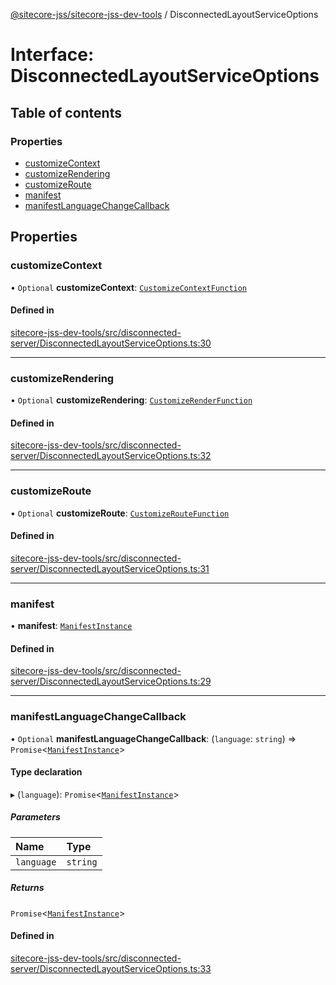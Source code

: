 [@sitecore-jss/sitecore-jss-dev-tools](../README.md) / DisconnectedLayoutServiceOptions

# Interface: DisconnectedLayoutServiceOptions

## Table of contents

### Properties

- [customizeContext](DisconnectedLayoutServiceOptions.md#customizecontext)
- [customizeRendering](DisconnectedLayoutServiceOptions.md#customizerendering)
- [customizeRoute](DisconnectedLayoutServiceOptions.md#customizeroute)
- [manifest](DisconnectedLayoutServiceOptions.md#manifest)
- [manifestLanguageChangeCallback](DisconnectedLayoutServiceOptions.md#manifestlanguagechangecallback)

## Properties

### customizeContext

• `Optional` **customizeContext**: [`CustomizeContextFunction`](../README.md#customizecontextfunction)

#### Defined in

[sitecore-jss-dev-tools/src/disconnected-server/DisconnectedLayoutServiceOptions.ts:30](https://github.com/Sitecore/jss/blob/57a284eb4/packages/sitecore-jss-dev-tools/src/disconnected-server/DisconnectedLayoutServiceOptions.ts#L30)

___

### customizeRendering

• `Optional` **customizeRendering**: [`CustomizeRenderFunction`](../README.md#customizerenderfunction)

#### Defined in

[sitecore-jss-dev-tools/src/disconnected-server/DisconnectedLayoutServiceOptions.ts:32](https://github.com/Sitecore/jss/blob/57a284eb4/packages/sitecore-jss-dev-tools/src/disconnected-server/DisconnectedLayoutServiceOptions.ts#L32)

___

### customizeRoute

• `Optional` **customizeRoute**: [`CustomizeRouteFunction`](../README.md#customizeroutefunction)

#### Defined in

[sitecore-jss-dev-tools/src/disconnected-server/DisconnectedLayoutServiceOptions.ts:31](https://github.com/Sitecore/jss/blob/57a284eb4/packages/sitecore-jss-dev-tools/src/disconnected-server/DisconnectedLayoutServiceOptions.ts#L31)

___

### manifest

• **manifest**: [`ManifestInstance`](ManifestInstance.md)

#### Defined in

[sitecore-jss-dev-tools/src/disconnected-server/DisconnectedLayoutServiceOptions.ts:29](https://github.com/Sitecore/jss/blob/57a284eb4/packages/sitecore-jss-dev-tools/src/disconnected-server/DisconnectedLayoutServiceOptions.ts#L29)

___

### manifestLanguageChangeCallback

• `Optional` **manifestLanguageChangeCallback**: (`language`: `string`) => `Promise`\<[`ManifestInstance`](ManifestInstance.md)\>

#### Type declaration

▸ (`language`): `Promise`\<[`ManifestInstance`](ManifestInstance.md)\>

##### Parameters

| Name | Type |
| :------ | :------ |
| `language` | `string` |

##### Returns

`Promise`\<[`ManifestInstance`](ManifestInstance.md)\>

#### Defined in

[sitecore-jss-dev-tools/src/disconnected-server/DisconnectedLayoutServiceOptions.ts:33](https://github.com/Sitecore/jss/blob/57a284eb4/packages/sitecore-jss-dev-tools/src/disconnected-server/DisconnectedLayoutServiceOptions.ts#L33)
